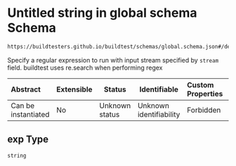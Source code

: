 # Untitled string in global schema Schema

```txt
https://buildtesters.github.io/buildtest/schemas/global.schema.json#/definitions/status/properties/regex/properties/exp
```

Specify a regular expression to run with input stream specified by `stream` field. buildtest uses re.search when performing regex


| Abstract            | Extensible | Status         | Identifiable            | Custom Properties | Additional Properties | Access Restrictions | Defined In                                                               |
| :------------------ | ---------- | -------------- | ----------------------- | :---------------- | --------------------- | ------------------- | ------------------------------------------------------------------------ |
| Can be instantiated | No         | Unknown status | Unknown identifiability | Forbidden         | Allowed               | none                | [global.schema.json\*](../out/global.schema.json "open original schema") |

## exp Type

`string`
